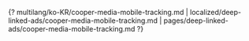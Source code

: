 {? multilang/ko-KR/cooper-media-mobile-tracking.md | localized/deep-linked-ads/cooper-media-mobile-tracking.md | pages/deep-linked-ads/cooper-media-mobile-tracking.md ?}

